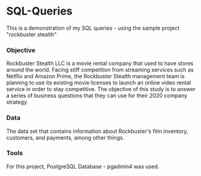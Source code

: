 # SQL-Queries
This is a demonstration of my SQL queries - using the sample project "rockbuster stealth"
### **Objective**

Rockbuster Stealth LLC is a movie rental company that used to have stores around the world. Facing stiff competition from streaming services such as Netflix and Amazon Prime, the Rockbuster Stealth management team is planning to use its existing movie licenses to launch an online video rental service in order to stay competitive. The objective of this study is to answer a series of business questions that they can use for their 2020 company strategy.

### Data

The data set that contains information about Rockbuster's film inventory, customers, and payments, among other things.

### Tools

For this project, PostgreSQL Database - pgadmin4 was used.
